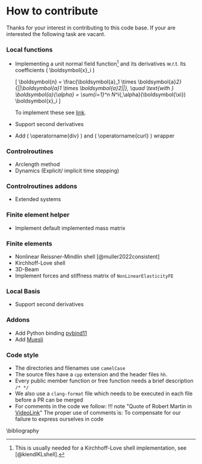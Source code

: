 # How to contribute
Thanks for your interest in contributing to this code base.
If your are interested the following task are vacant.


### Local functions
* Implementing a unit normal field function[^KLNote] and its derivatives w.r.t. its coefficients \( \boldsymbol{x}_i \)

    \[ 
    \boldsymbol{n} = \frac{\boldsymbol{a}_1 \times \boldsymbol{a}_2}{||\boldsymbol{a}_1 \times \boldsymbol{a}_2||}, \quad \text{with } \boldsymbol{a}_{\alpha} = \sum_{i=1}^n N^i_{,\alpha}(\boldsymbol{\xi}) \boldsymbol{x}_i
    \] 

    To implement these see [link](01_theory/LocalFunctions.md#how-to-implement-your-own-local-functions).

* Support second derivatives
* Add \( \operatorname{div} \) and \( \operatorname{curl} \) wrapper

### Controlroutines
* Arclength method 
* Dynamics (Explicit/ implicit time stepping)

### Controlroutines addons
* Extended systems

### Finite element helper
* Implement default implemented mass matrix

### Finite elements
* Nonlinear Reissner-Mindlin shell [@muller2022consistent]
* Kirchhoff-Love shell
* 3D-Beam
* Implement forces and stiffness matrix of `NonLinearElasticityFE`

### Local Basis 
* Support second derivatives



### Addons
* Add Python binding [pybind11](https://github.com/pybind/pybind11)
* Add [Muesli](https://materials.imdea.org/muesli/)

[^KLNote]: This is usually needed for a Kirchhoff-Love shell implementation, see [@kiendlKLshell].


### Code style
* The directories and filenames use `camelCase`
* The source files have a `cpp` extension and the header files `hh`.
* Every public member function or free function needs a brief description `/* */`
* We also use a `clang-format` file which needs to be executed in each file before a PR can be merged
* For comments in the code we follow:
    !!! note "Quote of Robert Martin in [VideoLink](https://www.youtube.com/watch?v=2a_ytyt9sf8&list=PLmmYSbUCWJ4x1GO839azG_BBw8rkh-zOj)"
        The proper use of comments is: 
        To compensate for our failure to express ourselves in code


\bibliography 